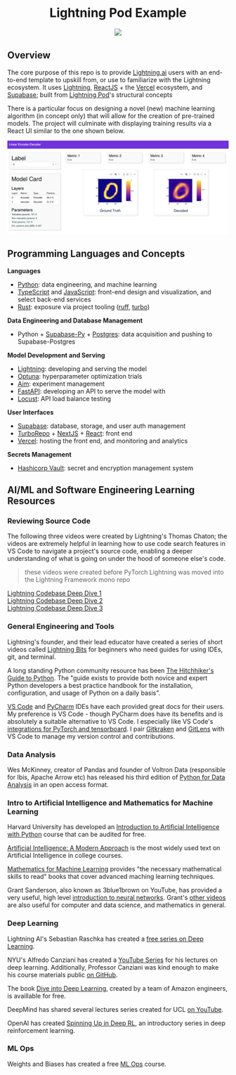 <!-- # Copyright Justin R. Goheen.
#
# Licensed under the Apache License, Version 2.0 (the "License");
# you may not use this file except in compliance with the License.
# You may obtain a copy of the License at
#
#     http://www.apache.org/licenses/LICENSE-2.0
#
# Unless required by applicable law or agreed to in writing, software
# distributed under the License is distributed on an "AS IS" BASIS,
# WITHOUT WARRANTIES OR CONDITIONS OF ANY KIND, either express or implied.
# See the License for the specific language governing permissions and
# limitations under the License. -->

<div align="center">

# Lightning Pod Example

<a href="https://lightning.ai" ><img src ="https://img.shields.io/badge/-Lightning-792ee5?logo=pytorchlightning&logoColor=white" height="28"/> </a>

<!-- [![codecov](https://codecov.io/gh/JustinGoheen/lightning-pod/branch/main/graph/badge.svg)](https://codecov.io/gh/JustinGoheen/lightning-pod)
![CircleCI](https://circleci.com/gh/JustinGoheen/lightning-pod.svg?style=shield) -->

</div>

## Overview

The core purpose of this repo is to provide [Lightning.ai](https://lightning.ai) users with an end-to-end template to upskill from, or use to familiarize with the Lightning ecosystem. It uses [Lightning](https://lightning.ai), [ReactJS](https://reactjs.org) + the [Vercel](https://vercel.com) ecosystem, and [Supabase](https://supabase.com); built from [Lightning Pod](https://github.com/JustinGoheen/lightning-pod)'s structural concepts

There is a particular focus on designing a novel (new) machine learning algorithm (in concept only) that will allow for the creation of pre-trained models. The project will culminate with displaying training results via a React UI similar to the one shown below.

![](assets/dash_ui.png)

## Programming Languages and Concepts

**Languages**

- [Python](https://www.python.org): data engineering, and machine learning
- [TypeScript](https://www.typescriptlang.org) and [JavaScript](https://developer.mozilla.org/en-US/docs/Web/JavaScript): front-end design and visualization, and select back-end services
- [Rust](https://www.rust-lang.org): exposure via project tooling ([ruff](https://beta.ruff.rs/docs/), [turbo](https://turbo.build))

**Data Engineering and Database Management**

- Python + [Supabase-Py](https://supabase.com/docs/reference/python/initializing) + [Postgres](https://supabase.com/docs/guides/database/overview): data acquisition and pushing to Supabase-Postgres

**Model Development and Serving**

- [Lightning](Lightning.ai): developing and serving the model
- [Optuna](https://optuna.readthedocs.io/en/stable/): hyperparameter optimization trials
- [Aim](https://aimstack.io): experiment management
- [FastAPI](https://fastapi.tiangolo.com): developing an API to serve the model with
- [Locust](https://github.com/locustio/locust): API load balance testing

**User Interfaces**

- [Supabase](https://supabase.com): database, storage, and user auth management
- [TurboRepo](https://turbo.build) + [NextJS](https://nextjs.org) + [React](https://reactjs.org): front end
- [Vercel](https://vercel.com): hosting the front end, and monitoring and analytics

**Secrets Management**

- [Hashicorp Vault](https://developer.hashicorp.com/vault): secret and encryption management system

## AI/ML and Software Engineering Learning Resources

### Reviewing Source Code

The following three videos were created by Lightning's Thomas Chaton; the videos are extremely helpful in learning how to use code search features in VS Code to navigate a project's source code, enabling a deeper understanding of what is going on under the hood of someone else's code.

> these videos were created before PyTorch Lightning was moved into the Lightning Framework mono repo

[Lightning Codebase Deep Dive 1](https://youtu.be/aEeh9ucKUkU) <br>
[Lightning Codebase Deep Dive 2](https://youtu.be/NEpRYqdsm54) <br>
[Lightning Codebase Deep Dive 3](https://youtu.be/x4d4RDNJaZk)

### General Engineering and Tools

Lightning's founder, and their lead educator have created a series of short videos called [Lightning Bits](https://lightning.ai/pages/ai-education/#bits) for beginners who need guides for using IDEs, git, and terminal.

A long standing Python community resource has been [The Hitchhiker's Guide to Python](https://docs.python-guide.org). The "guide exists to provide both novice and expert Python developers a best practice handbook for the installation, configuration, and usage of Python on a daily basis".

[VS Code](https://code.visualstudio.com/docs) and [PyCharm](https://www.jetbrains.com/help/pycharm/installation-guide.html) IDEs have each provided great docs for their users. My preference is VS Code - though PyCharm does have its benefits and is absolutely a suitable alternative to VS Code. I especially like VS Code's [integrations for PyTorch and tensorboard](https://code.visualstudio.com/docs/datascience/pytorch-support). I pair [Gitkraken](https://www.gitkraken.com) and [GitLens](https://www.gitkraken.com/gitlens) with VS Code to manage my version control and contributions.

### Data Analysis

Wes McKinney, creator of Pandas and founder of Voltron Data (responsible for Ibis, Apache Arrow etc) has released his third edition of [Python for Data Analysis](https://wesmckinney.com/book/) in an open access format.

### Intro to Artificial Intelligence and Mathematics for Machine Learning

Harvard University has developed an [Introduction to Artificial Intelligence with Python](https://www.edx.org/course/cs50s-introduction-to-artificial-intelligence-with-python) course that can be audited for free.

[Artificial Intelligence: A Modern Approach](https://www.google.com/books/edition/_/koFptAEACAAJ?hl=en&sa=X&ved=2ahUKEwj3rILozs78AhV1gIQIHbMWCtsQ8fIDegQIAxBB) is the most widely used text on Artificial Intelligence in college courses.

[Mathematics for Machine Learning](https://mml-book.github.io) provides "the necessary mathematical skills to read" books that cover advanced maching learning techniques.

Grant Sanderson, also known as 3blue1brown on YouTube, has provided a very useful, high level [introduction to neural networks](https://www.3blue1brown.com/topics/neural-networks). Grant's [other videos](https://www.3blue1brown.com/#lessons) are also useful for computer and data science, and mathematics in general.

### Deep Learning

Lightning AI's Sebastian Raschka has created a [free series on Deep Learning](https://lightning.ai/pages/courses/deep-learning-fundamentals/).

NYU's Alfredo Canziani has created a [YouTube Series](https://www.youtube.com/playlist?list=PLLHTzKZzVU9e6xUfG10TkTWApKSZCzuBI) for his lectures on deep learning. Additionally, Professor Canziani was kind enough to make his course materials public [on GitHub](https://github.com/Atcold/NYU-DLSP21).

The book [Dive into Deep Learning](http://d2l.ai/#), created by a team of Amazon engineers, is availlable for free.

DeepMind has shared several lectures series created for UCL [on YouTube](https://www.youtube.com/c/DeepMind/playlists?view=50&sort=dd&shelf_id=9).

OpenAI has created [Spinning Up in Deep RL](https://spinningup.openai.com/en/latest/), an introductory series in deep reinforcement learning.

### ML Ops

Weights and Biases has created a free [ML Ops](https://www.wandb.courses/courses/effective-mlops-model-development) course.
